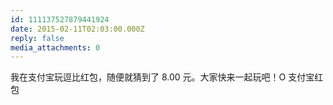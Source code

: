 ```yaml
---
id: 111137527879441924
date: 2015-02-11T02:03:00.000Z
reply: false
media_attachments: 0
---
```


我在支付宝玩逗比红包，随便就猜到了 8.00 元。大家快来一起玩吧！O 支付宝红包 ​​​​

